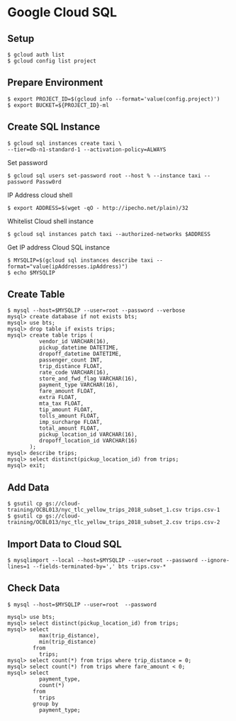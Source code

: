 # Google Cloud SQL

## Setup

    $ gcloud auth list
    $ gcloud config list project

## Prepare Environment

    $ export PROJECT_ID=$(gcloud info --format='value(config.project)')
    $ export BUCKET=${PROJECT_ID}-ml
    
## Create SQL Instance

    $ gcloud sql instances create taxi \
    --tier=db-n1-standard-1 --activation-policy=ALWAYS

Set password

    $ gcloud sql users set-password root --host % --instance taxi --password Passw0rd

IP Address cloud shell

    $ export ADDRESS=$(wget -qO - http://ipecho.net/plain)/32
    
Whitelist Cloud shell instance

    $ gcloud sql instances patch taxi --authorized-networks $ADDRESS

Get IP address Cloud SQL instance

    $ MYSQLIP=$(gcloud sql instances describe taxi --format="value(ipAddresses.ipAddress)")
    $ echo $MYSQLIP
    
## Create Table

    $ mysql --host=$MYSQLIP --user=root --password --verbose
    mysql> create database if not exists bts;
    mysql> use bts;
    mysql> drop table if exists trips;
    mysql> create table trips (
              vendor_id VARCHAR(16),		
              pickup_datetime DATETIME,
              dropoff_datetime DATETIME,
              passenger_count INT,
              trip_distance FLOAT,
              rate_code VARCHAR(16),
              store_and_fwd_flag VARCHAR(16),
              payment_type VARCHAR(16),
              fare_amount FLOAT,
              extra FLOAT,
              mta_tax FLOAT,
              tip_amount FLOAT,
              tolls_amount FLOAT,
              imp_surcharge FLOAT,
              total_amount FLOAT,
              pickup_location_id VARCHAR(16),
              dropoff_location_id VARCHAR(16)
           );
    mysql> describe trips;
    mysql> select distinct(pickup_location_id) from trips;
    mysql> exit;
    
## Add Data
 
    $ gsutil cp gs://cloud-training/OCBL013/nyc_tlc_yellow_trips_2018_subset_1.csv trips.csv-1
    $ gsutil cp gs://cloud-training/OCBL013/nyc_tlc_yellow_trips_2018_subset_2.csv trips.csv-2
    
## Import Data to Cloud SQL

    $ mysqlimport --local --host=$MYSQLIP --user=root --password --ignore-lines=1 --fields-terminated-by=',' bts trips.csv-*
 
## Check Data

    $ mysql --host=$MYSQLIP --user=root  --password
    
    mysql> use bts;
    mysql> select distinct(pickup_location_id) from trips;
    mysql> select
              max(trip_distance),
              min(trip_distance)
            from
              trips;
    mysql> select count(*) from trips where trip_distance = 0;
    mysql> select count(*) from trips where fare_amount < 0;
    mysql> select
              payment_type,
              count(*)
            from
              trips
            group by
              payment_type;
      
    
    
    
    
 
